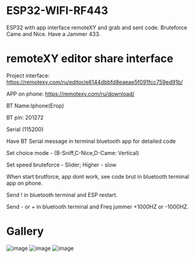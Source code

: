 # ESP32-WIFI-RF443
ESP32 with app interface remoteXY and grab and sent code. Bruteforce Came and Nice. Have a Jammer 433.
# remoteXY editor share interface
Project interface: https://remotexy.com/ru/editor/e6144dbbfd8eaeae5f091fcc759ed91b/

APP on phone: https://remotexy.com/ru/download/

BT Name:Iphone(Егор)

BT pin: 201272

Serial (115200)

Have BT Serial message in terminal bluetooth app for detailed code

Set choice mode - (B-Sniff,C-Nice,D-Came: Vertical)

Set speed bruteforce - Slider; Higher - slow

When start brutforce, app dont work, see code brut in bluetooth terminal app on phone.

Send ! in bluetooth terminal and ESP restart.

Send - or + in bluetooth terminal and Freq jummer +1000HZ or -1000HZ.

# Gallery
![image](https://github.com/danya201272/ESP32-WIFI-RF443/assets/36302863/7e077796-9fe4-49f7-bda6-f639aed3240f)
![image](https://github.com/danya201272/ESP32-WIFI-RF443/assets/36302863/2c8921cb-82dd-4dde-a16b-2b0e51b48dd7)
![image](https://github.com/danya201272/ESP32-WIFI-RF443/assets/36302863/e072969e-02dd-478c-9e48-cd535584f92b)
